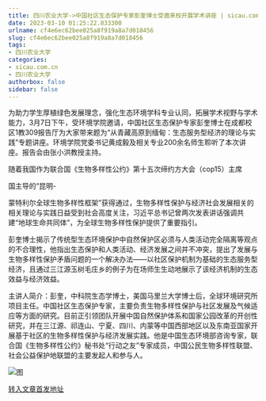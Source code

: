 ```yaml
---
title: 四川农业大学->中国社区生态保护专家彭奎博士受邀来校开展学术讲座 | sicau.com.cn
date: 2023-03-10 01:25:22.833300
urlname: cf4e6ec62bee025a8f919a8a7d018456
slug: cf4e6ec62bee025a8f919a8a7d018456
tags: 
- 四川农业大学
categories:
- sicau.com.cn
- 四川农业大学
authorbox: false
sidebar: false
---
```

为助力学生厚植绿色发展理念，强化生态环境学科专业认同，拓展学术视野与学术能力，3月7日下午，受环境学院邀请，中国社区生态保护专家彭奎博士在成都校区1教309报告厅为大家带来题为“从青藏高原到缅甸：生态服务型经济的理论与实践”专题讲座。环境学院党委书记黄成毅及相关专业200余名师生聆听了本次讲座。报告会由张小洪教授主持。  

随着我国作为联合国《生物多样性公约》第十五次缔约方大会（cop15）主席
<!--more-->
国主导的“昆明-

蒙特利尔全球生物多样性框架”获得通过，生物多样性保护与经济社会发展相关的相关理论与实践日益受到社会高度关注，习近平总书记曾两次发表讲话强调共建“地球生命共同体”，为全球生物多样性保护提供了重要指引。

彭奎博士揭示了传统型生态环境保护中自然保护区必须与人类活动完全隔离等观点的不合理性，他指出生态保护和人类活动、经济发展之间并不冲突，提出了发展与生物多样性保护矛盾问题的一个解决办法——以社区保护机制为基础的生态服务型经济，且通过三江源玉树毛庄乡的例子为在场师生生动地展示了该经济机制的生态效益与经济效益。

主讲人简介：彭奎，中科院生态学博士，美国马里兰大学博士后，全球环境研究所项目主任。中国社区生态保护专家，主要负责生物多样性保护与社区发展及气候适应等方面的研究。目前正引领团队开展中国自然保护体系和国家公园改革的开创性研究，并在三江源、祁连山、宁夏、四川、内蒙等中国西部地区以及东南亚国家开展基于社区的生物多样性保护与经济发展实践。他是中国生态环境部咨询专家，联合国《生物多样性公约》秘书处“行动之友”专家成员，中国公民生物多样性联盟、社会公益保护地联盟的主要发起人和参与人。

![图](https://news.sicau.edu.cn/__local/F/A0/54/13B29A1712A34DED40A36566819_2C379AF0_150599.png)

[转入文章首发地址](https://news.sicau.edu.cn/info/1078/71295.htm)